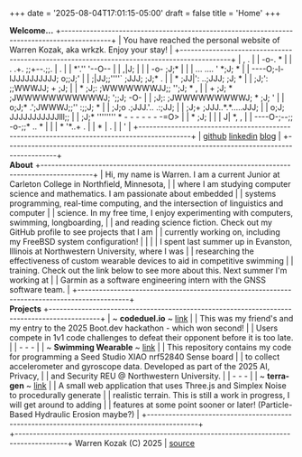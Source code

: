 +++
date = '2025-08-04T17:01:15-05:00'
draft = false 
title = 'Home'
+++
<div class='home_content'>

<div class='ascii'>
<b>  Welcome...</b>
+--------------------------------------------------------------------------------------------+
| You have reached the personal website of Warren Kozak, aka wrkzk. Enjoy your stay!         |
+--------------------------------------------------------------------------------------------+
|                         ,                                                             .    |
|                        -o-.                      *                                         |
|          .          .+. ;;+--.;;. |                                     .                  |
|                          *'.'' '--O--                                                      |
|                                  ,|J;                                                      |
|                |                -o- ;J;*                                                   |
|                |   ...    ....   '  *;J;                     *                             |
|            ----O;-l-lJJJJJJJJJJ;    o;;J;'                                                 |
|               ;|JJ;;''''` ;JJJ;       ;J;*                                            .    |
|           * ;JJ|':     ..;JJJ;         ;J;                                *                |
|            ;J;':      ;;WWWJJ;       + ;J;                                                 |
|  *        ;J;:      ;WWWWWWWJJ;;     '';J; *       ,                                       |
|         + ;J;  *  ;JWWWWWWWWWWWJ;   ';;J;         -O-                                      |
|          ;J;:      ;JWWWWWWWWWJ;    * ;J;          '                                       |
|         o;J;*      .';JWWWJ;;''    :;;J;                                      *            |
|          ;J;o      .;JJJ.'..     .:;JJ;                                                    |
|           ;J;+     ;JJJ..*.*.....JJJ;                                                      |
|          o;J;      JJJJJJJJJJJlll;;                                                        |
|            ;J;*     ''''''''          *     -     -     -    -   -  - -=O>                 |
|           * ;J; |                                                                          |
|                J| *,     ,                                                                 |
|             ----O-;--;; -o-;;* ..                                              *           |
|                 |      * '*..+                .                                            |
|       *         |                                              .                           |
|                 '                                                                          |
+--------------------------------------------------------------------------------------------+
|                   <a href='https://github.com/wrkzk'>github</a>                  <a href='https://linkedin.com/in/wrkzk'>linkedin</a>                  <a href="blog">blog</a>                   |
+--------------------------------------------------------------------------------------------+
</div>

<div class='ascii'>
<b>  About</b>
+--------------------------------------------------------------------------------------------+
| Hi, my name is Warren. I am a current Junior at Carleton College in Northfield, Minnesota, |
| where I am studying computer science and mathematics. I am passionate about embedded       |
| systems programming, real-time computing, and the intersection of linguistics and computer |
| science. In my free time, I enjoy experimenting with computers, swimming, longboarding,    |
| and reading science fiction. Check out my GitHub profile to see projects that I am         |
| currently working on, including my FreeBSD system configuration!                           |
|                                                                                            |
| I spent last summer up in Evanston, Illinois at Northwestern University, where I was       |
| researching the effectiveness of custom wearable devices to aid in competitive swimming    |
| training. Check out the link below to see more about this. Next summer I'm working at      |
| Garmin as a software engineering intern with the GNSS software team.                       |
+--------------------------------------------------------------------------------------------+
</div>

<div class='ascii'>
<b>  Projects</b>
+--------------------------------------------------------------------------------------------+
| ~ <b>codeduel.io</b> ~ <a href='https://github.com/noazlee/code_off'>link</a>                                                                       |
|   This was my friend's and my entry to the 2025 Boot.dev hackathon - which won second!     |
|   Users compete in 1v1 code challenges to defeat their opponent before it is too late.     |
|                                         -   -   -                                          |
| ~ <b>Swimming Wearable</b> ~ <a href='https://github.com/wrkzk/swimming-wearable'>link</a>                                                                 |
|   This repository contains my code for programming a Seed Studio XIAO nrf52840 Sense board |
|   to collect accelerometer and gyroscope data. Developed as part of the 2025 AI, Privacy,  |
|   and Security REU @ Northwestern University.                                              |
|                                         -   -   -                                          |
| ~ <b>terra-gen</b> ~ <a href='https://wrkzk.github.io/terra-gen/'>link</a>                                                                         |
|   A small web application that uses Three.js and Simplex Noise to procedurally generate    |
|   realistic terrain. This is still a work in progress, I will get around to adding         |
|   features at some point sooner or later! (Particle-Based Hydraulic Erosion maybe?)        |
+--------------------------------------------------------------------------------------------+
</div>

</div>
<div class='ascii'>
+--------------------------------------------------------------------------------------------+
                                Warren Kozak (C) 2025 | <a href='https://github.com/wrkzk/wrkzk.github.io'>source</a>
</div>
